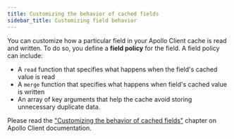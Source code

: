 ```yaml
---
title: Customizing the behavior of cached fields
sidebar_title: Customizing field behavior
---
```


You can customize how a particular field in your Apollo Client cache is read and written. To do so, you define a **field policy** for the field. A field policy can include:

- A `read` function that specifies what happens when the field's cached value is read
- A `merge` function that specifies what happens when field's cached value is written
- An array of key arguments that help the cache avoid storing unnecessary duplicate data.

Please read the ["Customizing the behavior of cached fields"](https://www.apollographql.com/docs/react/caching/cache-field-behavior/) chapter on Apollo Client documentation.
